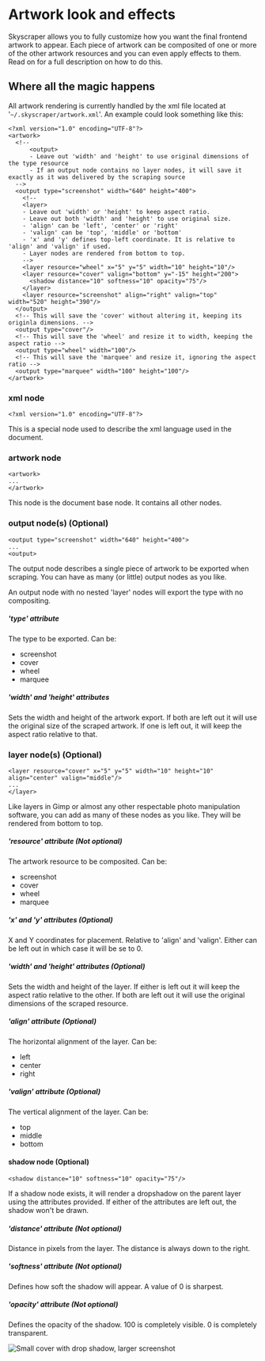 # Artwork look and effects
Skyscraper allows you to fully customize how you want the final frontend artwork to appear. Each piece of artwork can be composited of one or more of the other artwork resources and you can even apply effects to them. Read on for a full description on how to do this.

## Where all the magic happens
All artwork rendering is currently handled by the xml file located at '`~/.skyscraper/artwork.xml`'. An example could look something like this:
```
<?xml version="1.0" encoding="UTF-8"?>
<artwork>
  <!--
      <output>
      - Leave out 'width' and 'height' to use original dimensions of the type resource
      - If an output node contains no layer nodes, it will save it exactly as it was delivered by the scraping source
  -->
  <output type="screenshot" width="640" height="400">
    <!--
	<layer>
	- Leave out 'width' or 'height' to keep aspect ratio.
	- Leave out both 'width' and 'height' to use original size.
	- 'align' can be 'left', 'center' or 'right'
	- 'valign' can be 'top', 'middle' or 'bottom'
	- 'x' and 'y' defines top-left coordinate. It is relative to 'align' and 'valign' if used.
	- Layer nodes are rendered from bottom to top.
    -->
    <layer resource="wheel" x="5" y="5" width="10" height="10"/>
    <layer resource="cover" valign="bottom" y="-15" height="200">
      <shadow distance="10" softness="10" opacity="75"/>
    </layer>
    <layer resource="screenshot" align="right" valign="top" width="520" height="390"/>
  </output>
  <!-- This will save the 'cover' without altering it, keeping its originla dimensions. -->
  <output type="cover"/>
  <!-- This will save the 'wheel' and resize it to width, keeping the aspect ratio -->
  <output type="wheel" width="100"/>
  <!-- This will save the 'marquee' and resize it, ignoring the aspect ratio -->
  <output type="marquee" width="100" height="100"/>
</artwork>
```

### xml node
```
<?xml version="1.0" encoding="UTF-8"?>
```
This is a special node used to describe the xml language used in the document.

### artwork node
```
<artwork>
...
</artwork>
```
This node is the document base node. It contains all other nodes.

### output node(s) (Optional)
```
<output type="screenshot" width="640" height="400">
...
<output>
```
The output node describes a single piece of artwork to be exported when scraping. You can have as many (or little) output nodes as you like.

An output node with no nested 'layer' nodes will export the type with no compositing.

##### 'type' attribute
The type to be exported. Can be:
* screenshot
* cover
* wheel
* marquee

##### 'width' and 'height' attributes
Sets the width and height of the artwork export. If both are left out it will use the original size of the scraped artwork. If one is left out, it will keep the aspect ratio relative to that.

### layer node(s) (Optional)
```
<layer resource="cover" x="5" y="5" width="10" height="10" align="center" valign="middle"/>
...
</layer>
```
Like layers in Gimp or almost any other respectable photo manipulation software, you can add as many of these nodes as you like. They will be rendered from bottom to top.

##### 'resource' attribute (Not optional)
The artwork resource to be composited. Can be:
* screenshot
* cover
* wheel
* marquee

##### 'x' and 'y' attributes (Optional)
X and Y coordinates for placement. Relative to 'align' and 'valign'. Either can be left out in which case it will be se to 0.

##### 'width' and 'height' attributes (Optional)
Sets the width and height of the layer. If either is left out it will keep the aspect ratio relative to the other. If both are left out it will use the original dimensions of the scraped resource.

##### 'align' attribute (Optional)
The horizontal alignment of the layer. Can be:
* left
* center
* right

##### 'valign' attribute (Optional)
The vertical alignment of the layer. Can be:
* top
* middle
* bottom

#### shadow node (Optional)
```
<shadow distance="10" softness="10" opacity="75"/>
```
If a shadow node exists, it will render a dropshadow on the parent layer using the attributes provided. If either of the attributes are left out, the shadow won't be drawn.

##### 'distance' attribute (Not optional)
Distance in pixels from the layer. The distance is always down to the right.

##### 'softness' attribute (Not optional)
Defines how soft the shadow will appear. A value of 0 is sharpest.

##### 'opacity' attribute (Not optional)
Defines the opacity of the shadow. 100 is completely visible. 0 is completely transparent.

![Small cover with drop shadow, larger screenshot](https://raw.githubusercontent.com/muldjord/skyscraper/master/artwork_examples/Bubble%20Bobble.png)
